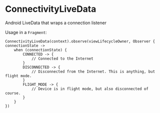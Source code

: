 # ConnectivityLiveData
Android LiveData that wraps a connection listener

Usage in a `Fragment`:

    ConnectivityLiveData(context).observe(viewLifecycleOwner, Observer { connectionState ->
        when (connectionState) {
            CONNECTED -> {
                // Connected to the Internet
            }
            DISCONNECTED -> {
                // Disconnected from the Internet. This is anything, but flight mode.
            }
            FLIGHT_MODE -> {
                // Device is in flight mode, but also disconnected of course.
            }
        }
    })

